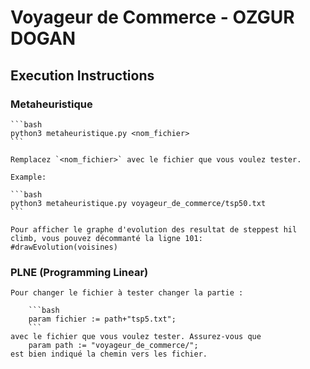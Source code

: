 # Voyageur de Commerce - OZGUR DOGAN

## Execution Instructions

### Metaheuristique
    ```bash
    python3 metaheuristique.py <nom_fichier>
    ```

    Remplacez `<nom_fichier>` avec le fichier que vous voulez tester. 

    Example:

    ```bash
    python3 metaheuristique.py voyageur_de_commerce/tsp50.txt
    ```

    Pour afficher le graphe d'evolution des resultat de steppest hil climb, vous pouvez décommanté la ligne 101:
    #drawEvolution(voisines)

### PLNE (Programming Linear)
    Pour changer le fichier à tester changer la partie :

        ```bash
        param fichier := path+"tsp5.txt";
        ```
    avec le fichier que vous voulez tester. Assurez-vous que 
        param path := "voyageur_de_commerce/";
    est bien indiqué la chemin vers les fichier.